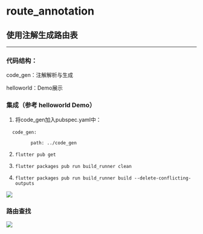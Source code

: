 # route_annotation

## **使用注解生成路由表**

****

### 代码结构：

code_gen：注解解析与生成

helloworld：Demo展示

### 集成（参考 helloworld Demo）

1. 将code_gen加入pubspec.yaml中：

    `code_gen:`

`
        path: ../code_gen`

2. `flutter pub get`

3. `flutter packages pub run build_runner clean`

4. `flutter packages pub run build_runner build --delete-conflicting-outputs`



![](https://gist.githubusercontent.com/jerryga/92a95145fbb68d84c1a52d081de9f9c3/raw/523a8119bf7ac65f847bd38c98091d53244766f4/demo.gif)

### 路由查找

![](https://gist.githubusercontent.com/jerryga/d22cdca42ade8e5db64db2e9580e854b/raw/routeflow.jpg)